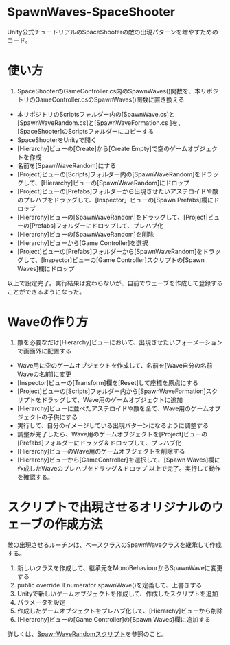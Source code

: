# SpawnWaves-SpaceShooter
Unity公式チュートリアルのSpaceShooterの敵の出現パターンを増やすためのコード。

# 使い方
1. SpaceShooterのGameController.cs内のSpawnWaves()関数を、本リポジトリのGameController.csのSpawnWaves()関数に置き換える
- 本リポジトリのScriptsフォルダー内の[SpawnWave.cs]と[SpawnWaveRandom.cs]と[SpawnWaveFormation.cs ]を、[SpaceShooter]のScriptsフォルダーにコピーする
- SpaceShooterをUnityで開く
- [Hierarchy]ビューの[Create]から[Create Empty]で空のゲームオブジェクトを作成
- 名前を[SpawnWaveRandom]にする
- [Project]ビューの[Scripts]フォルダー内の[SpawnWaveRandom]をドラッグして、[Hierarchy]ビューの[SpawnWaveRandom]にドロップ
- [Project]ビューの[Prefabs]フォルダーから出現させたいアステロイドや敵のプレハブをドラッグして、[Inspector」ビューの[Spawn Prefabs]欄にドロップ
- [Hierarchy]ビューの[SpawnWaveRandom]をドラッグして、[Project]ビューの[Prefabs]フォルダーにドロップして、プレハブ化
- [Hierarchy]ビューの[SpawnWaveRandom]を削除
- [Hierarchy]ビューから[Game Controller]を選択
- [Project]ビューの[Prefabs]フォルダーから[SpawnWaveRandom]をドラッグして、[Inspector]ビューの[Game Controller]スクリプトの[Spawn Waves]欄にドロップ

以上で設定完了。実行結果は変わらないが、自前でウェーブを作成して登録することができるようになった。


# Waveの作り方
1. 敵を必要なだけ[Hierarchy]ビューにおいて、出現させたいフォーメーションで画面外に配置する
- Wave用に空のゲームオブジェクトを作成して、名前を[Wave自分の名前Waveの名前]に変更
- [Inspector]ビューの[Transform]欄を[Reset]して座標を原点にする
- [Project]ビューの[Scripts]フォルダー内から[SpawnWaveFormation]スクリプトをドラッグして、Wave用のゲームオブジェクトに追加
- [Hierarchy]ビューに並べたアステロイドや敵を全て、Wave用のゲームオブジェクトの子供にする
- 実行して、自分のイメージしている出現パターンになるように調整する
- 調整が完了したら、Wave用のゲームオブジェクトを[Project]ビューの[Prefabs]フォルダーにドラッグ＆ドロップして、プレハブ化
- [Hierarchy]ビューのWave用のゲームオブジェクトを削除する
- [Hierarchy]ビューから[GameController]を選択して、[Spawn Waves]欄に作成したWaveのプレハブをドラッグ＆ドロップ
以上で完了。実行して動作を確認する。



# スクリプトで出現させるオリジナルのウェーブの作成方法
敵の出現させるルーチンは、ベースクラスのSpawnWaveクラスを継承して作成する。

1. 新しいクラスを作成して、継承元をMonoBehaviourからSpawnWaveに変更する
2. public override IEnumerator spawnWave()を定義して、上書きする
3. Unityで新しいゲームオブジェクトを作成して、作成したスクリプトを追加
4. パラメータを設定
5. 作成したゲームオブジェクトをプレハブ化して、[Hierarchy]ビューから削除
6. [Hierarchy]ビューの[Game Controller]の[Spawn Waves]欄に追加する

詳しくは、[SpawnWaveRandomスクリプト](https://github.com/tanakaedu/SpawnWaves-SpaceShooter/blob/master/Assets/Scripts/SpawnWaveRandom.cs)を参照のこと。

